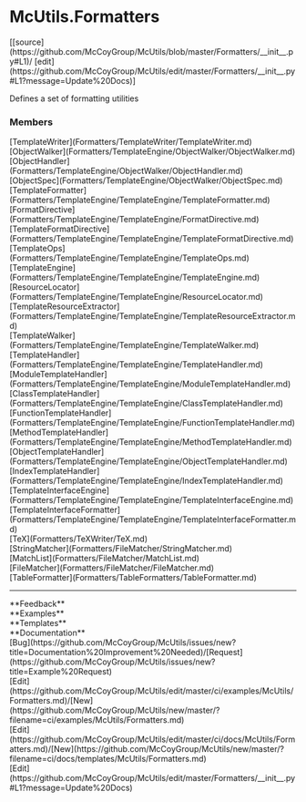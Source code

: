 # <a id="McUtils.Formatters">McUtils.Formatters</a> 
<div class="docs-source-link" markdown="1">
[[source](https://github.com/McCoyGroup/McUtils/blob/master/Formatters/__init__.py#L1)/
[edit](https://github.com/McCoyGroup/McUtils/edit/master/Formatters/__init__.py#L1?message=Update%20Docs)]
</div>
    
Defines a set of formatting utilities

### Members
<div class="container alert alert-secondary bg-light">
  <div class="row">
   <div class="col" markdown="1">
[TemplateWriter](Formatters/TemplateWriter/TemplateWriter.md)   
</div>
   <div class="col" markdown="1">
[ObjectWalker](Formatters/TemplateEngine/ObjectWalker/ObjectWalker.md)   
</div>
   <div class="col" markdown="1">
[ObjectHandler](Formatters/TemplateEngine/ObjectWalker/ObjectHandler.md)   
</div>
</div>
  <div class="row">
   <div class="col" markdown="1">
[ObjectSpec](Formatters/TemplateEngine/ObjectWalker/ObjectSpec.md)   
</div>
   <div class="col" markdown="1">
[TemplateFormatter](Formatters/TemplateEngine/TemplateEngine/TemplateFormatter.md)   
</div>
   <div class="col" markdown="1">
[FormatDirective](Formatters/TemplateEngine/TemplateEngine/FormatDirective.md)   
</div>
</div>
  <div class="row">
   <div class="col" markdown="1">
[TemplateFormatDirective](Formatters/TemplateEngine/TemplateEngine/TemplateFormatDirective.md)   
</div>
   <div class="col" markdown="1">
[TemplateOps](Formatters/TemplateEngine/TemplateEngine/TemplateOps.md)   
</div>
   <div class="col" markdown="1">
[TemplateEngine](Formatters/TemplateEngine/TemplateEngine/TemplateEngine.md)   
</div>
</div>
  <div class="row">
   <div class="col" markdown="1">
[ResourceLocator](Formatters/TemplateEngine/TemplateEngine/ResourceLocator.md)   
</div>
   <div class="col" markdown="1">
[TemplateResourceExtractor](Formatters/TemplateEngine/TemplateEngine/TemplateResourceExtractor.md)   
</div>
   <div class="col" markdown="1">
[TemplateWalker](Formatters/TemplateEngine/TemplateEngine/TemplateWalker.md)   
</div>
</div>
  <div class="row">
   <div class="col" markdown="1">
[TemplateHandler](Formatters/TemplateEngine/TemplateEngine/TemplateHandler.md)   
</div>
   <div class="col" markdown="1">
[ModuleTemplateHandler](Formatters/TemplateEngine/TemplateEngine/ModuleTemplateHandler.md)   
</div>
   <div class="col" markdown="1">
[ClassTemplateHandler](Formatters/TemplateEngine/TemplateEngine/ClassTemplateHandler.md)   
</div>
</div>
  <div class="row">
   <div class="col" markdown="1">
[FunctionTemplateHandler](Formatters/TemplateEngine/TemplateEngine/FunctionTemplateHandler.md)   
</div>
   <div class="col" markdown="1">
[MethodTemplateHandler](Formatters/TemplateEngine/TemplateEngine/MethodTemplateHandler.md)   
</div>
   <div class="col" markdown="1">
[ObjectTemplateHandler](Formatters/TemplateEngine/TemplateEngine/ObjectTemplateHandler.md)   
</div>
</div>
  <div class="row">
   <div class="col" markdown="1">
[IndexTemplateHandler](Formatters/TemplateEngine/TemplateEngine/IndexTemplateHandler.md)   
</div>
   <div class="col" markdown="1">
[TemplateInterfaceEngine](Formatters/TemplateEngine/TemplateEngine/TemplateInterfaceEngine.md)   
</div>
   <div class="col" markdown="1">
[TemplateInterfaceFormatter](Formatters/TemplateEngine/TemplateEngine/TemplateInterfaceFormatter.md)   
</div>
</div>
  <div class="row">
   <div class="col" markdown="1">
[TeX](Formatters/TeXWriter/TeX.md)   
</div>
   <div class="col" markdown="1">
[StringMatcher](Formatters/FileMatcher/StringMatcher.md)   
</div>
   <div class="col" markdown="1">
[MatchList](Formatters/FileMatcher/MatchList.md)   
</div>
</div>
  <div class="row">
   <div class="col" markdown="1">
[FileMatcher](Formatters/FileMatcher/FileMatcher.md)   
</div>
   <div class="col" markdown="1">
[TableFormatter](Formatters/TableFormatters/TableFormatter.md)   
</div>
   <div class="col" markdown="1">
   
</div>
</div>
</div>













---


<div markdown="1" class="text-secondary">
<div class="container">
  <div class="row">
   <div class="col" markdown="1">
**Feedback**   
</div>
   <div class="col" markdown="1">
**Examples**   
</div>
   <div class="col" markdown="1">
**Templates**   
</div>
   <div class="col" markdown="1">
**Documentation**   
</div>
   <div class="col" markdown="1">
   
</div>
   <div class="col" markdown="1">
   
</div>
   <div class="col" markdown="1">
   
</div>
</div>
  <div class="row">
   <div class="col" markdown="1">
[Bug](https://github.com/McCoyGroup/McUtils/issues/new?title=Documentation%20Improvement%20Needed)/[Request](https://github.com/McCoyGroup/McUtils/issues/new?title=Example%20Request)   
</div>
   <div class="col" markdown="1">
[Edit](https://github.com/McCoyGroup/McUtils/edit/master/ci/examples/McUtils/Formatters.md)/[New](https://github.com/McCoyGroup/McUtils/new/master/?filename=ci/examples/McUtils/Formatters.md)   
</div>
   <div class="col" markdown="1">
[Edit](https://github.com/McCoyGroup/McUtils/edit/master/ci/docs/McUtils/Formatters.md)/[New](https://github.com/McCoyGroup/McUtils/new/master/?filename=ci/docs/templates/McUtils/Formatters.md)   
</div>
   <div class="col" markdown="1">
[Edit](https://github.com/McCoyGroup/McUtils/edit/master/Formatters/__init__.py#L1?message=Update%20Docs)   
</div>
   <div class="col" markdown="1">
   
</div>
   <div class="col" markdown="1">
   
</div>
   <div class="col" markdown="1">
   
</div>
</div>
</div>
</div>